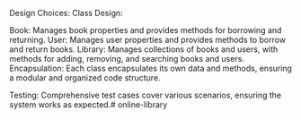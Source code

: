 Design Choices:
Class Design:

Book: Manages book properties and provides methods for borrowing and returning.
User: Manages user properties and provides methods to borrow and return books.
Library: Manages collections of books and users, with methods for adding, removing, and searching books and users.
Encapsulation: Each class encapsulates its own data and methods, ensuring a modular and organized code structure.

Testing: Comprehensive test cases cover various scenarios, ensuring the system works as expected.# online-library

